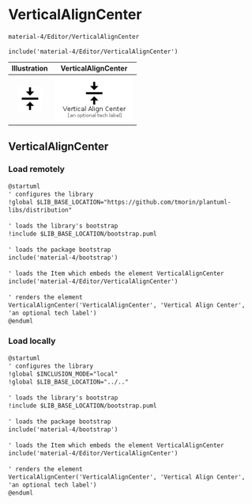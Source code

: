 # VerticalAlignCenter


```text
material-4/Editor/VerticalAlignCenter
```

```text
include('material-4/Editor/VerticalAlignCenter')
```



| Illustration | VerticalAlignCenter |
| :---: | :---: |
| ![illustration for Illustration](../../material-4/Editor/VerticalAlignCenter.png) | ![illustration for VerticalAlignCenter](../../material-4/Editor/VerticalAlignCenter.Local.png) |




## VerticalAlignCenter

### Load remotely
```plantuml
@startuml
' configures the library
!global $LIB_BASE_LOCATION="https://github.com/tmorin/plantuml-libs/distribution"

' loads the library's bootstrap
!include $LIB_BASE_LOCATION/bootstrap.puml

' loads the package bootstrap
include('material-4/bootstrap')

' loads the Item which embeds the element VerticalAlignCenter
include('material-4/Editor/VerticalAlignCenter')

' renders the element
VerticalAlignCenter('VerticalAlignCenter', 'Vertical Align Center', 'an optional tech label')
@enduml
```

### Load locally
```plantuml
@startuml
' configures the library
!global $INCLUSION_MODE="local"
!global $LIB_BASE_LOCATION="../.."

' loads the library's bootstrap
!include $LIB_BASE_LOCATION/bootstrap.puml

' loads the package bootstrap
include('material-4/bootstrap')

' loads the Item which embeds the element VerticalAlignCenter
include('material-4/Editor/VerticalAlignCenter')

' renders the element
VerticalAlignCenter('VerticalAlignCenter', 'Vertical Align Center', 'an optional tech label')
@enduml
```

